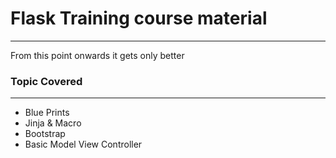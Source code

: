 # Flask Training course material
---
From this point onwards it gets only better

### Topic Covered
---
* Blue Prints
* Jinja & Macro
* Bootstrap
* Basic Model View Controller